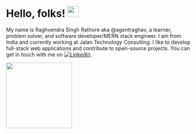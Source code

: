 
 # Hello, folks! <img src="https://raw.githubusercontent.com/MartinHeinz/MartinHeinz/master/wave.gif" width="30px">
 
 My name is Raghvendra Singh Rathore aka @agentraghav, a learner, problem solver, and software developer/MERN stack engineer. I am from India and currently working at Jalan Technology Consulting.
 I like to develop full-stack web applications and contribute to open-source projects. You can get in touch with me on [![LinkedIn][1.2]][1].

<img height="180em" src="https://github-readme-stats.vercel.app/api?username=agentraghav&show_icons=true&hide_border=true&&count_private=true&include_all_commits=true&theme=gotham" />

<!-- Icons -->

[1.2]: https://raw.githubusercontent.com/MartinHeinz/MartinHeinz/master/linkedin-3-16.png (LinkedIn icon without padding)

<!-- Links to your social media accounts -->

[1]: https://www.linkedin.com/in/raghvendra-singh-rathore-b47a3a161/

<!---
agentraghav/agentraghav is a ✨ special ✨ repository because its `README.md` (this file) appears on your GitHub profile.
You can click the Preview link to take a look at your changes.
--->
